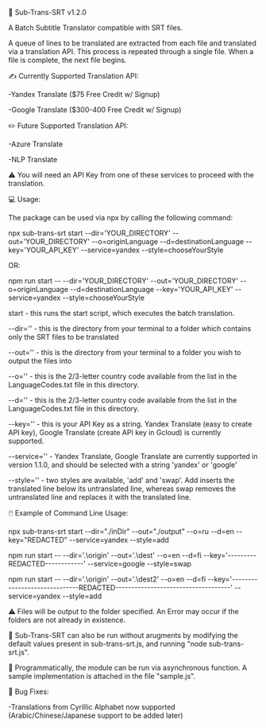 📝 Sub-Trans-SRT v1.2.0

A Batch Subtitle Translator compatible with SRT files.  

A queue of lines to be translated are extracted from each file and translated via a translation API. This process is repeated through a single file. When a file is complete, the next file begins.



✍️ Currently Supported Translation API:

-Yandex Translate ($75 Free Credit w/ Signup)

-Google Translate ($300-400 Free Credit w/ Signup)



✏️ Future Supported Translation API:

-Azure Translate

-NLP Translate



⚠️ You will need an API Key from one of these services to proceed with the translation.



💻 Usage:

The package can be used via npx by calling the following command:

npx sub-trans-srt start --dir='YOUR_DIRECTORY' --out='YOUR_DIRECTORY' --o=originLanguage --d=destinationLanguage --key='YOUR_API_KEY' --service=yandex --style=chooseYourStyle

OR:

npm run start -- --dir='YOUR_DIRECTORY' --out='YOUR_DIRECTORY' --o=originLanguage --d=destinationLanguage --key='YOUR_API_KEY' --service=yandex --style=chooseYourStyle



start - this runs the start script, which executes the batch translation.

--dir='' - this is the directory from your terminal to a folder which contains only the SRT files to be translated

--out='' - this is the directory from your terminal to a folder you wish to output the files into

--o='' - this is the 2/3-letter country code available from the list in the LanguageCodes.txt file in this directory. 

--d='' - this is the 2/3-letter country code available from the list in the LanguageCodes.txt file in this directory.

--key='' - this is your API Key as a string.  Yandex Translate (easy to create API key), Google Translate (create API key in Gcloud) is currently supported.

--service='' - Yandex Translate, Google Translate are currently supported in version 1.1.0, and should be selected with a string 'yandex' or 'google'

--style='' - two styles are available, 'add' and 'swap'.  Add inserts the translated line below its untranslated line, whereas swap removes the untranslated line and replaces it with the translated line.



🖱️ Example of Command Line Usage:

npx sub-trans-srt start --dir="./inDir" --out="./output" --o=ru --d=en --key="REDACTED" --service=yandex --style=add

npm run start -- --dir='.\origin\' --out='.\dest\' --o=en --d=fi --key='---------REDACTED------------' --service=google --style=swap

npm run start -- --dir='.\origin\' --out='.\dest2\' --o=en --d=fi --key='------------------------------REDACTED------------------------------------' --service=yandex --style=add



⚠️ Files will be output to the folder specified.  An Error may occur if the folders are not already in existence.



💽 Sub-Trans-SRT can also be run without arugments by modifying the default values present in sub-trans-srt.js, and running "node sub-trans-srt.js".



🤖 Programmatically, the module can be run via asynchronous function.  A sample implementation is attached in the file "sample.js".



🐛 Bug Fixes:

-Translations from Cyrillic Alphabet now supported (Arabic/Chinese/Japanese support to be added later)